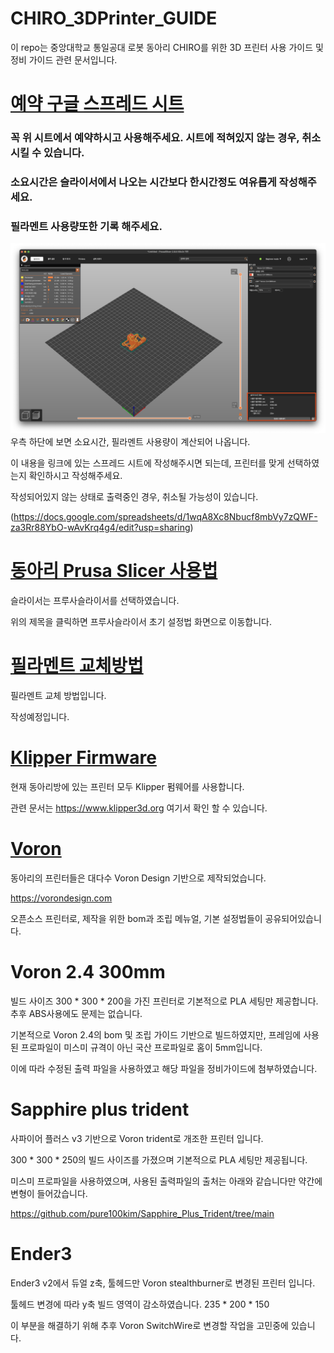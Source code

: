 # CHIRO_3DPrinter_GUIDE
이 repo는 중앙대학교 통일공대 로봇 동아리 CHIRO를 위한 3D 프린터 사용 가이드 및 정비 가이드 관련 문서입니다.

# [예약 구글 스프레드 시트](https://docs.google.com/spreadsheets/d/1wqA8Xc8Nbucf8mbVy7zQWF-za3Rr88YbO-wAvKrq4g4/edit?usp=sharing)

### 꼭 위 시트에서 예약하시고 사용해주세요. 시트에 적혀있지 않는 경우, 취소시킬 수 있습니다.

### 소요시간은 슬라이서에서 나오는 시간보다 한시간정도 여유롭게 작성해주세요.

### 필라멘트 사용량또한 기록 해주세요.

![프린터 선택](images/slice_info.png)
우측 하단에 보면 소요시간, 필라멘트 사용량이 계산되어 나옵니다.

이 내용을 링크에 있는 스프레드 시트에 작성해주시면 되는데, 프린터를 맞게 선택하였는지 확인하시고 작성해주세요.

작성되어있지 않는 상태로 출력중인 경우, 취소될 가능성이 있습니다.

(https://docs.google.com/spreadsheets/d/1wqA8Xc8Nbucf8mbVy7zQWF-za3Rr88YbO-wAvKrq4g4/edit?usp=sharing)

#

# [동아리 Prusa Slicer 사용법](https://github.com/2lectro-racoon/CHIRO_3DPrinter/tree/main/PrusaSlicer)
슬라이서는 프루사슬라이서를 선택하였습니다.

위의 제목을 클릭하면 프루사슬라이서 초기 설정법 화면으로 이동합니다.

# [필라멘트 교체방법](https://github.com/2lectro-racoon/CHIRO_3DPrinter/tree/main/Maintenance_Guide/Filament_Change)
필라멘트 교체 방법입니다.

작성예정입니다.

# [Klipper Firmware](https://www.klipper3d.org)
현재 동아리방에 있는 프린터 모두 Klipper 펌웨어를 사용합니다.

관련 문서는 https://www.klipper3d.org 여기서 확인 할 수 있습니다.

# [Voron](https://vorondesign.com)
동아리의 프린터들은 대다수 Voron Design 기반으로 제작되었습니다.

https://vorondesign.com

오픈소스 프린터로, 제작을 위한 bom과 조립 메뉴얼, 기본 설정법들이 공유되어있습니다.


# Voron 2.4 300mm
빌드 사이즈 300 * 300 * 200을 가진 프린터로 기본적으로 PLA 세팅만 제공합니다. 추후 ABS사용에도 문제는 없습니다.

기본적으로 Voron 2.4의 bom 및 조립 가이드 기반으로 빌드하였지만, 프레임에 사용된 프로파일이 미스미 규격이 아닌 국산 프로파일로 홈이 5mm입니다.

이에 따라 수정된 출력 파일을 사용하였고 해당 파일을 정비가이드에 첨부하였습니다.

# Sapphire plus trident
사파이어 플러스 v3 기반으로 Voron trident로 개조한 프린터 입니다.

300 * 300 * 250의 빌드 사이즈를 가졌으며 기본적으로 PLA 세팅만 제공됩니다.

미스미 프로파일을 사용하였으며, 사용된 출력파일의 출처는 아래와 같습니다만 약간에 변형이 들어갔습니다.

https://github.com/pure100kim/Sapphire_Plus_Trident/tree/main

# Ender3

Ender3 v2에서 듀얼 z축, 툴헤드만 Voron stealthburner로 변경된 프린터 입니다.

툴헤드 변경에 따라 y축 빌드 영역이 감소하였습니다. 235 * 200 * 150

이 부분을 해결하기 위해 추후 Voron SwitchWire로 변경할 작업을 고민중에 있습니다.
